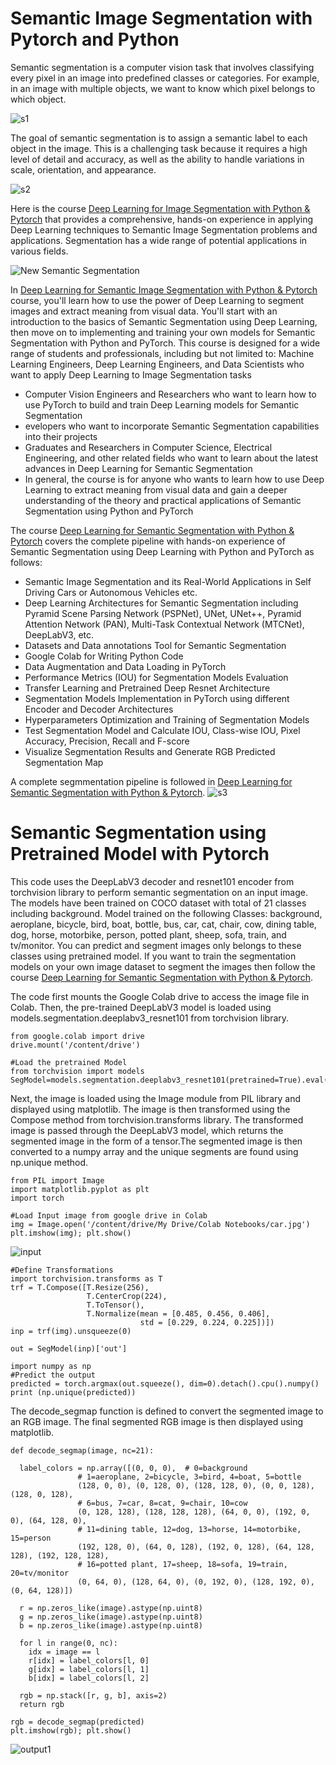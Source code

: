 # Semantic Image Segmentation with Pytorch and Python 

Semantic segmentation is a computer vision task that involves classifying every pixel in an image into predefined classes or categories. For example, in an image with multiple objects, we want to know which pixel belongs to which object. 

![s1](https://user-images.githubusercontent.com/123977559/215550848-17e3893a-a783-47f8-8478-f2bc9609896a.png)

The goal of semantic segmentation is to assign a semantic label to each object in the image. This is a challenging task because it requires a high level of detail and accuracy, as well as the ability to handle variations in scale, orientation, and appearance.

![s2](https://user-images.githubusercontent.com/123977559/215550865-260b001d-3fb0-4e65-bcc5-34fd1970bf00.png)

Here is the course [Deep Learning for Image Segmentation with Python & Pytorch](https://www.udemy.com/course/deep-learning-for-semantic-segmentation-with-python-pytorh/?referralCode=0009C809CCE66FFAADA3) that provides a comprehensive, hands-on experience in applying Deep Learning techniques to Semantic Image Segmentation problems and applications. Segmentation has a wide range of potential applications in various fields.

![New Semantic Segmentation](https://user-images.githubusercontent.com/123977559/215546907-8c7ace81-ee20-432f-977f-bf0fffc8650f.png)

In [Deep Learning for Semantic Image Segmentation with Python & Pytorch](https://www.udemy.com/course/deep-learning-for-semantic-segmentation-with-python-pytorh/?referralCode=0009C809CCE66FFAADA3) course, you'll learn how to use the power of Deep Learning to segment images and extract meaning from visual data. You'll start with an introduction to the basics of Semantic Segmentation using Deep Learning, then move on to implementing and training your own models for Semantic Segmentation with Python and PyTorch.
This course is designed for a wide range of students and professionals, including but not limited to:
Machine Learning Engineers, Deep Learning Engineers, and Data Scientists who want to apply Deep Learning to Image Segmentation tasks

+ Computer Vision Engineers and Researchers who want to learn how to use PyTorch to build and train Deep Learning models for Semantic Segmentation
+ evelopers who want to incorporate Semantic Segmentation capabilities into their projects
+ Graduates and Researchers in Computer Science, Electrical Engineering, and other related fields who want to learn about the latest advances in Deep Learning for Semantic Segmentation
+ In general, the course is for anyone who wants to learn how to use Deep Learning to extract meaning from visual data and gain a deeper understanding of the theory and practical applications of Semantic Segmentation using Python and PyTorch

The course [Deep Learning for Semantic Segmentation with Python & Pytorch](https://www.udemy.com/course/deep-learning-for-semantic-segmentation-with-python-pytorh/?referralCode=0009C809CCE66FFAADA3) covers the complete pipeline with hands-on experience of Semantic Segmentation using Deep Learning with Python and PyTorch as follows:

+ Semantic Image Segmentation and its Real-World Applications in Self Driving Cars or Autonomous Vehicles etc.
+ Deep Learning Architectures for Semantic Segmentation including Pyramid Scene Parsing Network (PSPNet), UNet, UNet++, Pyramid Attention Network (PAN),  Multi-Task Contextual Network (MTCNet), DeepLabV3, etc.
+ Datasets and Data annotations Tool for Semantic Segmentation
+ Google Colab for Writing Python Code
+ Data Augmentation and Data Loading in PyTorch
+ Performance Metrics (IOU) for Segmentation Models Evaluation
+ Transfer Learning and Pretrained Deep Resnet Architecture
+ Segmentation Models Implementation in PyTorch using different Encoder and Decoder Architectures
+ Hyperparameters Optimization and Training of Segmentation Models
+ Test Segmentation Model and Calculate IOU, Class-wise IOU, Pixel Accuracy, Precision, Recall and F-score
+ Visualize Segmentation Results and Generate RGB Predicted Segmentation Map

A complete segmmentation pipeline is followed in [Deep Learning for Semantic Segmentation with Python & Pytorch](https://www.udemy.com/course/deep-learning-for-semantic-segmentation-with-python-pytorh/?referralCode=0009C809CCE66FFAADA3). 
![s3](https://user-images.githubusercontent.com/123977559/215627933-3087fdad-3bf6-4457-9d44-3deb14178f1b.png)

# Semantic Segmentation using Pretrained Model with Pytorch
This code uses the DeepLabV3 decoder and resnet101 encoder from torchvision library to perform semantic segmentation on an input image. The models have been trained on  COCO dataset with total of 21 classes including background. Model trained on the following Classes: background, aeroplane, bicycle, bird, boat, bottle, bus, car, cat, chair, cow, dining table, dog, horse, motorbike, person, potted plant, sheep, sofa, train, and tv/monitor. You can predict and segment images only belongs to these classes using pretrained model. If you want to train the segmentation models on your own image dataset to segment the images then follow the course [Deep Learning for Semantic Segmentation with Python & Pytorch](https://www.udemy.com/course/deep-learning-for-semantic-segmentation-with-python-pytorh/?referralCode=0009C809CCE66FFAADA3).  

The code first mounts the Google Colab drive to access the image file in Colab. Then, the pre-trained DeepLabV3 model is loaded using models.segmentation.deeplabv3_resnet101 from torchvision library.
```
from google.colab import drive
drive.mount('/content/drive')

#Load the pretrained Model
from torchvision import models
SegModel=models.segmentation.deeplabv3_resnet101(pretrained=True).eval()
```
Next, the image is loaded using the Image module from PIL library and displayed using matplotlib. The image is then transformed using the Compose method from torchvision.transforms library. The transformed image is passed through the DeepLabV3 model, which returns the segmented image in the form of a tensor.The segmented image is then converted to a numpy array and the unique segments are found using np.unique method.
```
from PIL import Image
import matplotlib.pyplot as plt
import torch

#Load Input image from google drive in Colab
img = Image.open('/content/drive/My Drive/Colab Notebooks/car.jpg')
plt.imshow(img); plt.show()
```
![input](https://user-images.githubusercontent.com/123977559/215645749-e2062ef6-f4df-444b-8a28-b17fa18b84be.jpg)


```
#Define Transformations
import torchvision.transforms as T
trf = T.Compose([T.Resize(256),
                 T.CenterCrop(224),
                 T.ToTensor(), 
                 T.Normalize(mean = [0.485, 0.456, 0.406], 
                             std = [0.229, 0.224, 0.225])])
inp = trf(img).unsqueeze(0)

out = SegModel(inp)['out']

import numpy as np
#Predict the output
predicted = torch.argmax(out.squeeze(), dim=0).detach().cpu().numpy()
print (np.unique(predicted))
```

The decode_segmap function is defined to convert the segmented image to an RGB image. The final segmented RGB image is then displayed using matplotlib.
```
def decode_segmap(image, nc=21):
  
  label_colors = np.array([(0, 0, 0),  # 0=background
               # 1=aeroplane, 2=bicycle, 3=bird, 4=boat, 5=bottle
               (128, 0, 0), (0, 128, 0), (128, 128, 0), (0, 0, 128), (128, 0, 128),
               # 6=bus, 7=car, 8=cat, 9=chair, 10=cow
               (0, 128, 128), (128, 128, 128), (64, 0, 0), (192, 0, 0), (64, 128, 0),
               # 11=dining table, 12=dog, 13=horse, 14=motorbike, 15=person
               (192, 128, 0), (64, 0, 128), (192, 0, 128), (64, 128, 128), (192, 128, 128),
               # 16=potted plant, 17=sheep, 18=sofa, 19=train, 20=tv/monitor
               (0, 64, 0), (128, 64, 0), (0, 192, 0), (128, 192, 0), (0, 64, 128)])

  r = np.zeros_like(image).astype(np.uint8)
  g = np.zeros_like(image).astype(np.uint8)
  b = np.zeros_like(image).astype(np.uint8)
  
  for l in range(0, nc):
    idx = image == l
    r[idx] = label_colors[l, 0]
    g[idx] = label_colors[l, 1]
    b[idx] = label_colors[l, 2]
    
  rgb = np.stack([r, g, b], axis=2)
  return rgb

rgb = decode_segmap(predicted)
plt.imshow(rgb); plt.show()
```
![output1](https://user-images.githubusercontent.com/123977559/215646280-3f09fd98-a543-453b-89d6-a0f5920c8e9c.JPG)
